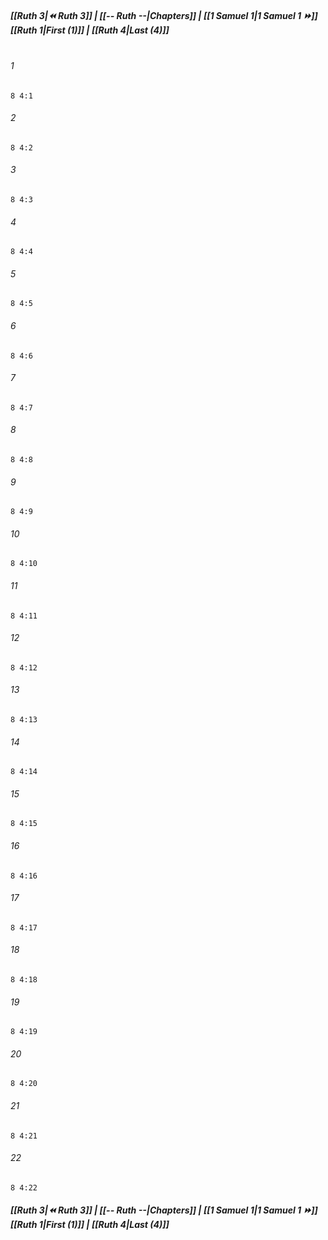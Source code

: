 
##### **[[Ruth 3|⏪ Ruth 3]] | [[-- Ruth --|Chapters]] | [[1 Samuel 1|1 Samuel 1 ⏩]]**<br>**[[Ruth 1|First (1)]] | [[Ruth 4|Last (4)]]**<br><br>

###### 1
``` verse
8 4:1
```
###### 2
``` verse
8 4:2
```
###### 3
``` verse
8 4:3
```
###### 4
``` verse
8 4:4
```
###### 5
``` verse
8 4:5
```
###### 6
``` verse
8 4:6
```
###### 7
``` verse
8 4:7
```
###### 8
``` verse
8 4:8
```
###### 9
``` verse
8 4:9
```
###### 10
``` verse
8 4:10
```
###### 11
``` verse
8 4:11
```
###### 12
``` verse
8 4:12
```
###### 13
``` verse
8 4:13
```
###### 14
``` verse
8 4:14
```
###### 15
``` verse
8 4:15
```
###### 16
``` verse
8 4:16
```
###### 17
``` verse
8 4:17
```
###### 18
``` verse
8 4:18
```
###### 19
``` verse
8 4:19
```
###### 20
``` verse
8 4:20
```
###### 21
``` verse
8 4:21
```
###### 22
``` verse
8 4:22
```

##### **[[Ruth 3|⏪ Ruth 3]] | [[-- Ruth --|Chapters]] | [[1 Samuel 1|1 Samuel 1 ⏩]]**<br>**[[Ruth 1|First (1)]] | [[Ruth 4|Last (4)]]**
